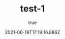 ---
title: "test-1"
excerpt: "Building this website 1/2."
coverImage: "/assets/blog/dynamic-routing/cover.jpg"
date: "2021-06-19T17:19:16.886Z"
author:
  name: Ben Mangold
  picture: "/assets/blog/authors/benmangold.jpeg"
ogImage:
  url: "/assets/blog/dynamic-routing/cover.jpg"
tags: test one
---